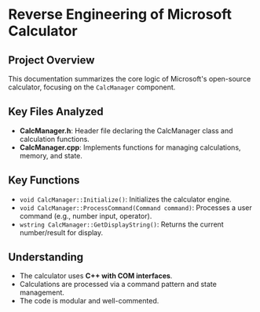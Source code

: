 # Reverse Engineering of Microsoft Calculator

## Project Overview
This documentation summarizes the core logic of Microsoft's open-source calculator, focusing on the `CalcManager` component.

## Key Files Analyzed
- **CalcManager.h**: Header file declaring the CalcManager class and calculation functions.
- **CalcManager.cpp**: Implements functions for managing calculations, memory, and state.

## Key Functions
- `void CalcManager::Initialize()`: Initializes the calculator engine.
- `void CalcManager::ProcessCommand(Command command)`: Processes a user command (e.g., number input, operator).
- `wstring CalcManager::GetDisplayString()`: Returns the current number/result for display.

## Understanding
- The calculator uses **C++ with COM interfaces**.
- Calculations are processed via a command pattern and state management.
- The code is modular and well-commented.

